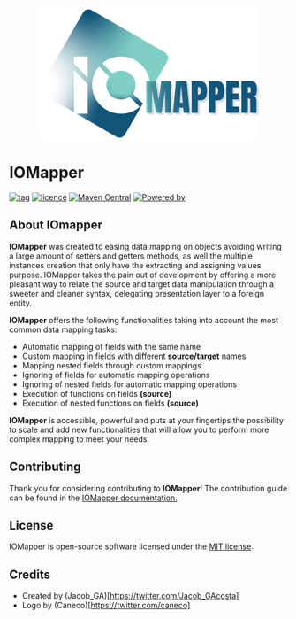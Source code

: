 <p align="center">
<img width="400" height="240" src="https://raw.githubusercontent.com/jacobgacosta/iomapper/master/art/logo.png" alt="IOMapper logo" />
</p>

# IOMapper
[![tag](https://img.shields.io/badge/tag%20-1.0.0-brightgreen.svg)]() [![licence](https://img.shields.io/badge/licence%20-MIT-orange.svg)](https://github.com/jacobgacosta/iomapper/blob/master/LICENSE.md) [![Maven Central](https://maven-badges.herokuapp.com/maven-central/dev.iomapper/iomapper/badge.svg)](https://search.maven.org/artifact/dev.iomapper/iomapper/1.0.0/jar) [![Powered by](https://img.shields.io/badge/powered%20by-java-blue.svg)]()

## About IOmapper

**IOMapper** was created to easing data mapping on objects avoiding writing a large amount of setters and getters methods, as well the multiple instances creation  that only have the extracting and assigning values purpose. IOMapper takes the pain out of development by offering a more pleasant way to relate the source and target data manipulation through a sweeter and cleaner syntax, delegating presentation layer to a foreign entity.

**IOMapper** offers the following functionalities taking into account the most common data mapping tasks:

- Automatic mapping of fields with the same name
- Custom mapping in fields with different **source/target** names
- Mapping nested fields through custom mappings
- Ignoring of fields for automatic mapping operations
- Ignoring of nested fields for automatic mapping operations
- Execution of functions on fields **(source)**
- Execution of nested functions on fields **(source)**

**IOMapper** is accessible, powerful and puts at your fingertips the possibility to scale and add new functionalities that will allow you to perform more complex mapping to meet your needs.

## Contributing
Thank you for considering contributing to **IOMapper**! The contribution guide can be found in the [IOMapper documentation.](https://iomapper.dev/)

## License
IOMapper is open-source software licensed under the [MIT license](https://opensource.org/licenses/MIT).

## Credits
- Created by (Jacob_GA)[https://twitter.com/Jacob_GAcosta]
- Logo by (Caneco)[https://twitter.com/caneco]
